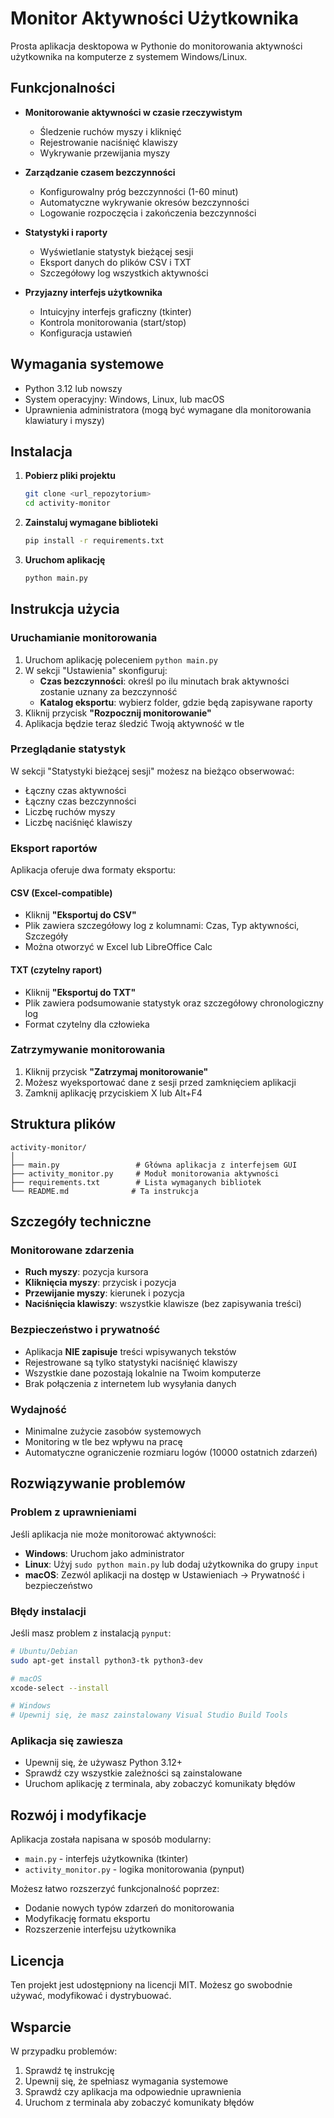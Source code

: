 # Monitor Aktywności Użytkownika

Prosta aplikacja desktopowa w Pythonie do monitorowania aktywności użytkownika na komputerze z systemem Windows/Linux.

## Funkcjonalności

- **Monitorowanie aktywności w czasie rzeczywistym**
  - Śledzenie ruchów myszy i kliknięć
  - Rejestrowanie naciśnięć klawiszy
  - Wykrywanie przewijania myszy

- **Zarządzanie czasem bezczynności**
  - Konfigurowalny próg bezczynności (1-60 minut)
  - Automatyczne wykrywanie okresów bezczynności
  - Logowanie rozpoczęcia i zakończenia bezczynności

- **Statystyki i raporty**
  - Wyświetlanie statystyk bieżącej sesji
  - Eksport danych do plików CSV i TXT
  - Szczegółowy log wszystkich aktywności

- **Przyjazny interfejs użytkownika**
  - Intuicyjny interfejs graficzny (tkinter)
  - Kontrola monitorowania (start/stop)
  - Konfiguracja ustawień

## Wymagania systemowe

- Python 3.12 lub nowszy
- System operacyjny: Windows, Linux, lub macOS
- Uprawnienia administratora (mogą być wymagane dla monitorowania klawiatury i myszy)

## Instalacja

1. **Pobierz pliki projektu**
   ```bash
   git clone <url_repozytorium>
   cd activity-monitor
   ```

2. **Zainstaluj wymagane biblioteki**
   ```bash
   pip install -r requirements.txt
   ```

3. **Uruchom aplikację**
   ```bash
   python main.py
   ```

## Instrukcja użycia

### Uruchamianie monitorowania

1. Uruchom aplikację poleceniem `python main.py`
2. W sekcji "Ustawienia" skonfiguruj:
   - **Czas bezczynności**: określ po ilu minutach brak aktywności zostanie uznany za bezczynność
   - **Katalog eksportu**: wybierz folder, gdzie będą zapisywane raporty
3. Kliknij przycisk **"Rozpocznij monitorowanie"**
4. Aplikacja będzie teraz śledzić Twoją aktywność w tle

### Przeglądanie statystyk

W sekcji "Statystyki bieżącej sesji" możesz na bieżąco obserwować:
- Łączny czas aktywności
- Łączny czas bezczynności
- Liczbę ruchów myszy
- Liczbę naciśnięć klawiszy

### Eksport raportów

Aplikacja oferuje dwa formaty eksportu:

#### CSV (Excel-compatible)
- Kliknij **"Eksportuj do CSV"**
- Plik zawiera szczegółowy log z kolumnami: Czas, Typ aktywności, Szczegóły
- Można otworzyć w Excel lub LibreOffice Calc

#### TXT (czytelny raport)
- Kliknij **"Eksportuj do TXT"**
- Plik zawiera podsumowanie statystyk oraz szczegółowy chronologiczny log
- Format czytelny dla człowieka

### Zatrzymywanie monitorowania

1. Kliknij przycisk **"Zatrzymaj monitorowanie"**
2. Możesz wyeksportować dane z sesji przed zamknięciem aplikacji
3. Zamknij aplikację przyciskiem X lub Alt+F4

## Struktura plików

```
activity-monitor/
│
├── main.py                 # Główna aplikacja z interfejsem GUI
├── activity_monitor.py     # Moduł monitorowania aktywności
├── requirements.txt        # Lista wymaganych bibliotek
└── README.md              # Ta instrukcja
```

## Szczegóły techniczne

### Monitorowane zdarzenia

- **Ruch myszy**: pozycja kursora
- **Kliknięcia myszy**: przycisk i pozycja
- **Przewijanie myszy**: kierunek i pozycja
- **Naciśnięcia klawiszy**: wszystkie klawisze (bez zapisywania treści)

### Bezpieczeństwo i prywatność

- Aplikacja **NIE zapisuje** treści wpisywanych tekstów
- Rejestrowane są tylko statystyki naciśnięć klawiszy
- Wszystkie dane pozostają lokalnie na Twoim komputerze
- Brak połączenia z internetem lub wysyłania danych

### Wydajność

- Minimalne zużycie zasobów systemowych
- Monitoring w tle bez wpływu na pracę
- Automatyczne ograniczenie rozmiaru logów (10000 ostatnich zdarzeń)

## Rozwiązywanie problemów

### Problem z uprawnieniami
Jeśli aplikacja nie może monitorować aktywności:
- **Windows**: Uruchom jako administrator
- **Linux**: Użyj `sudo python main.py` lub dodaj użytkownika do grupy `input`
- **macOS**: Zezwól aplikacji na dostęp w Ustawieniach → Prywatność i bezpieczeństwo

### Błędy instalacji
Jeśli masz problem z instalacją `pynput`:
```bash
# Ubuntu/Debian
sudo apt-get install python3-tk python3-dev

# macOS
xcode-select --install

# Windows
# Upewnij się, że masz zainstalowany Visual Studio Build Tools
```

### Aplikacja się zawiesza
- Upewnij się, że używasz Python 3.12+
- Sprawdź czy wszystkie zależności są zainstalowane
- Uruchom aplikację z terminala, aby zobaczyć komunikaty błędów

## Rozwój i modyfikacje

Aplikacja została napisana w sposób modularny:
- `main.py` - interfejs użytkownika (tkinter)
- `activity_monitor.py` - logika monitorowania (pynput)

Możesz łatwo rozszerzyć funkcjonalność poprzez:
- Dodanie nowych typów zdarzeń do monitorowania
- Modyfikację formatu eksportu
- Rozszerzenie interfejsu użytkownika

## Licencja

Ten projekt jest udostępniony na licencji MIT. Możesz go swobodnie używać, modyfikować i dystrybuować.

## Wsparcie

W przypadku problemów:
1. Sprawdź tę instrukcję
2. Upewnij się, że spełniasz wymagania systemowe
3. Sprawdź czy aplikacja ma odpowiednie uprawnienia
4. Uruchom z terminala aby zobaczyć komunikaty błędów